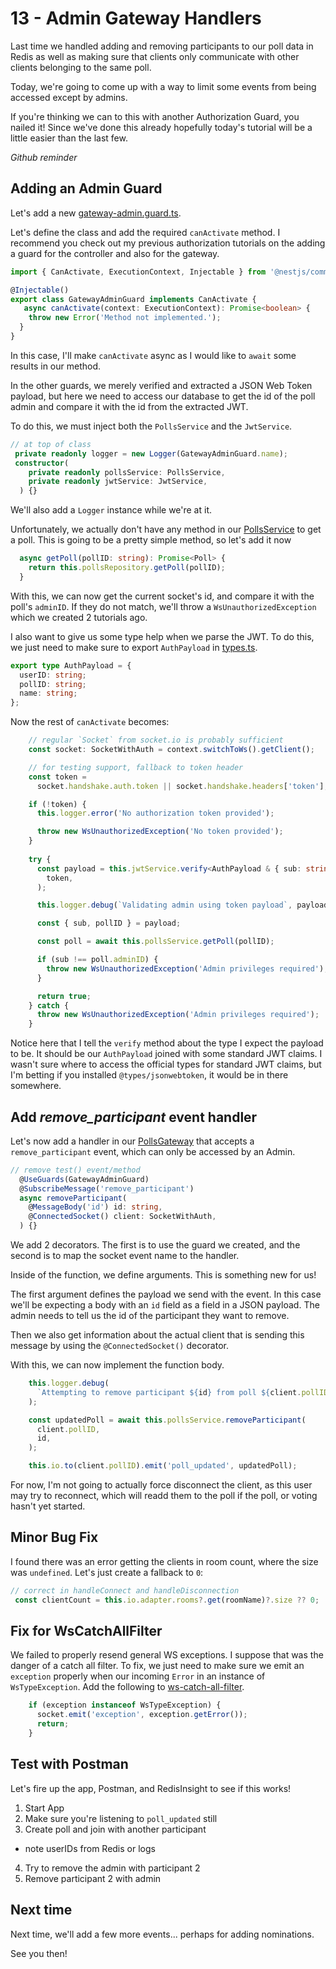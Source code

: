 # 13 - Admin Gateway Handlers

Last time we handled adding and removing participants to our poll data in Redis as well as making sure that clients only communicate with other clients belonging to the same poll. 

Today, we're going to come up with a way to limit some events from being accessed except by admins. 

If you're thinking we can to this with another Authorization Guard, you nailed it! Since we've done this already hopefully today's tutorial will be a little easier than the last few. 

*Github reminder*

## Adding an Admin Guard

Let's add a new [gateway-admin.guard.ts](../server/src/polls/gateway-admin.guard.ts).

Let's define the class and add the required `canActivate` method. I recommend you check out my previous authorization tutorials on the adding a guard for the controller and also for the gateway.

```ts
import { CanActivate, ExecutionContext, Injectable } from '@nestjs/common';

@Injectable()
export class GatewayAdminGuard implements CanActivate {
   async canActivate(context: ExecutionContext): Promise<boolean> {
    throw new Error('Method not implemented.');
  }
}
```

In this case, I'll make `canActivate` async as I would like to `await` some results in our method.

In the other guards, we merely verified and extracted a JSON Web Token payload, but here we need to access our database to get the id of the poll admin and compare it with the id from the extracted JWT.

To do this, we must inject both the `PollsService` and the `JwtService`.

```ts
// at top of class
 private readonly logger = new Logger(GatewayAdminGuard.name);
 constructor(
    private readonly pollsService: PollsService,
    private readonly jwtService: JwtService,
  ) {}
```

We'll also add a `Logger` instance while we're at it. 

Unfortunately, we actually don't have any method in our [PollsService](../server/src/polls/polls.service.ts) to get a poll. This is going to be a pretty simple method, so let's add it now

```ts polls.service.ts
  async getPoll(pollID: string): Promise<Poll> {
    return this.pollsRepository.getPoll(pollID);
  }
```

With this, we can now get the current socket's id, and compare it with the poll's `adminID`. If they do not match, we'll throw a `WsUnauthorizedException` which we created 2 tutorials ago. 

I also want to give us some type help when we parse the JWT. To do this, we just need to make sure to export `AuthPayload` in [types.ts](../server/src/polls/types.ts).

```ts
export type AuthPayload = {
  userID: string;
  pollID: string;
  name: string;
};
```

Now the rest of `canActivate` becomes:

```ts
    // regular `Socket` from socket.io is probably sufficient
    const socket: SocketWithAuth = context.switchToWs().getClient();

    // for testing support, fallback to token header
    const token =
      socket.handshake.auth.token || socket.handshake.headers['token'];

    if (!token) {
      this.logger.error('No authorization token provided');

      throw new WsUnauthorizedException('No token provided');
    }
    
    try {
      const payload = this.jwtService.verify<AuthPayload & { sub: string }>(
        token,
      );

      this.logger.debug(`Validating admin using token payload`, payload);

      const { sub, pollID } = payload;

      const poll = await this.pollsService.getPoll(pollID);

      if (sub !== poll.adminID) {
        throw new WsUnauthorizedException('Admin privileges required');
      }

      return true;
    } catch {
      throw new WsUnauthorizedException('Admin privileges required');
    }
```

Notice here that I tell the `verify` method about the type I expect the payload to be. It should be our `AuthPayload` joined with some standard JWT claims. I wasn't sure where to access the official types for standard JWT claims, but I'm betting if you installed `@types/jsonwebtoken`, it would be in there somewhere.

## Add *remove_participant* event handler

Let's now add a handler in our [PollsGateway](../server/src/polls/polls.gateway.ts) that accepts a `remove_participant` event, which can only be accessed by an Admin.

```ts
// remove test() event/method
  @UseGuards(GatewayAdminGuard)
  @SubscribeMessage('remove_participant')
  async removeParticipant(
    @MessageBody('id') id: string,
    @ConnectedSocket() client: SocketWithAuth,
  ) {}
```

We add 2 decorators. The first is to use the guard we created, and the second is to map the socket event name to the handler.

Inside of the function, we define arguments. This is something new for us!

The first argument defines the payload we send with the event. In this case we'll be expecting a body with an `id` field as a field in a JSON payload. The admin needs to tell us the id of the participant they want to remove. 

Then we also get information about the actual client that is sending this message by using the `@ConnectedSocket()` decorator. 

With this, we can now implement the function body.

```ts
    this.logger.debug(
      `Attempting to remove participant ${id} from poll ${client.pollID}`,
    );

    const updatedPoll = await this.pollsService.removeParticipant(
      client.pollID,
      id,
    );

    this.io.to(client.pollID).emit('poll_updated', updatedPoll);
```

For now, I'm not going to actually force disconnect the client, as this user may try to reconnect, which will readd them to the poll if the poll, or voting hasn't yet started. 

## Minor Bug Fix

I found there was an error getting the clients in room count, where the size was `undefined`. Let's just create a fallback to `0`:

```ts
// correct in handleConnect and handleDisconnection
 const clientCount = this.io.adapter.rooms?.get(roomName)?.size ?? 0;
```

## Fix for WsCatchAllFilter

We failed to properly resend general WS exceptions. I suppose that was the danger of a catch all filter. To fix, we just need to make sure we emit an `exception` properly when our incoming `Error` in an instance of `WsTypeException`. Add the following to [ws-catch-all-filter](../server/src/exceptions/ws-catch-all-filter.ts).

```ts
    if (exception instanceof WsTypeException) {
      socket.emit('exception', exception.getError());
      return;
    }
```

## Test with Postman

Let's fire up the app, Postman, and RedisInsight to see if this works!

1. Start App
2. Make sure you're listening to `poll_updated` still
3. Create poll and join with another participant
  - note userIDs from Redis or logs
4. Try to remove the admin with participant 2
5. Remove participant 2 with admin

## Next time

Next time, we'll add a few more events... perhaps for adding nominations.

See you then!